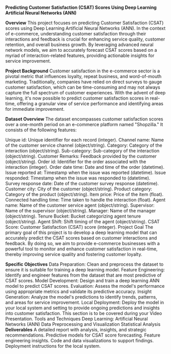 **Predicting Customer Satisfaction (CSAT) Scores Using Deep Learning Artificial Neural Networks (ANN)**


**Overview**
This project focuses on predicting Customer Satisfaction (CSAT) scores using Deep Learning Artificial Neural Networks (ANN). In the context of e-commerce, understanding customer satisfaction through their interactions and feedback is crucial for enhancing service quality, customer retention, and overall business growth. By leveraging advanced neural network models, we aim to accurately forecast CSAT scores based on a myriad of interaction-related features, providing actionable insights for service improvement.



**Project Background**
Customer satisfaction in the e-commerce sector is a pivotal metric that influences loyalty, repeat business, and word-of-mouth marketing. Traditionally, companies have relied on direct surveys to gauge customer satisfaction, which can be time-consuming and may not always capture the full spectrum of customer experiences. With the advent of deep learning, it's now possible to predict customer satisfaction scores in real-time, offering a granular view of service performance and identifying areas for immediate improvement.

**Dataset Overview**
The dataset encompasses customer satisfaction scores over a one-month period on an e-commerce platform named "Shopzilla." It consists of the following features:

Unique id: Unique identifier for each record (integer).
Channel name: Name of the customer service channel (object/string).
Category: Category of the interaction (object/string).
Sub-category: Sub-category of the interaction (object/string).
Customer Remarks: Feedback provided by the customer (object/string).
Order id: Identifier for the order associated with the interaction (integer).
Order date time: Date and time of the order (datetime).
Issue reported at: Timestamp when the issue was reported (datetime).
Issue responded: Timestamp when the issue was responded to (datetime).
Survey response date: Date of the customer survey response (datetime).
Customer city: City of the customer (object/string).
Product category: Category of the product (object/string).
Item price: Price of the item (float).
Connected handling time: Time taken to handle the interaction (float).
Agent name: Name of the customer service agent (object/string).
Supervisor: Name of the supervisor (object/string).
Manager: Name of the manager (object/string).
Tenure Bucket: Bucket categorizing agent tenure (object/string).
Agent Shift: Shift timing of the agent (object/string).
CSAT Score: Customer Satisfaction (CSAT) score (integer).
Project Goal
The primary goal of this project is to develop a deep learning model that can accurately predict the CSAT scores based on customer interactions and feedback. By doing so, we aim to provide e-commerce businesses with a powerful tool to monitor and enhance customer satisfaction in real-time, thereby improving service quality and fostering customer loyalty.

**Specific Objectives**
Data Preparation: Clean and preprocess the dataset to ensure it is suitable for training a deep learning model.
Feature Engineering: Identify and engineer features from the dataset that are most predictive of CSAT scores.
Model Development: Design and train a deep learning ANN model to predict CSAT scores.
Evaluation: Assess the model's performance using appropriate metrics and validate its predictive accuracy.
Insight Generation: Analyze the model's predictions to identify trends, patterns, and areas for service improvement.
Local Deployment: Deploy the model in your local system and setting to provide ongoing predictions and insights into customer satisfaction. This section is to be covered during your Video Presentation.
Tools and Techniques
Deep Learning: Artificial Neural Networks (ANN)
Data Preprocessing and Visualization
Statistical Analysis
**Deliverables**
A detailed report with analysis, insights, and strategic recommendations.
Predictive models for CSAT score forecasting.
Feature engineering insights.
Code and data visualizations to support findings.
Deployment instructions for the local system.
